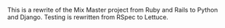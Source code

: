 This is a rewrite of the Mix Master project from Ruby and Rails to Python and Django. Testing is rewritten from RSpec to Lettuce.
